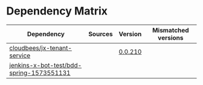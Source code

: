 # Dependency Matrix

Dependency | Sources | Version | Mismatched versions
---------- | ------- | ------- | -------------------
[cloudbees/jx-tenant-service](https://github.com/cloudbees/jx-tenant-service) |  | [0.0.210](https://github.com/cloudbees/jx-tenant-service/releases/tag/v0.0.210) | 
[jenkins-x-bot-test/bdd-spring-1573551131](https://github.com/jenkins-x-bot-test/bdd-spring-1573551131.git) |  | []() | 
